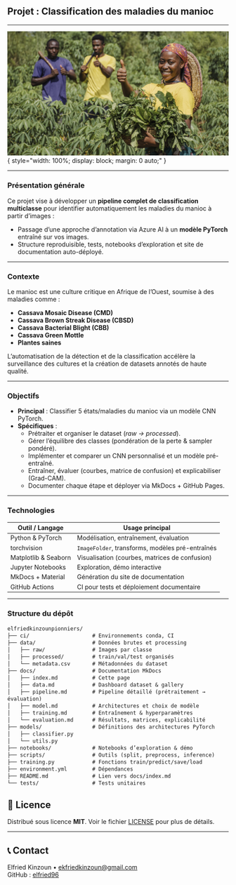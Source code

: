 ## Projet : Classification des maladies du manioc

---
![Classification des maladies du manioc](assets/chp1.jpg){ style="width: 100%; display: block; margin: 0 auto;" }

---

### Présentation générale

Ce projet vise à développer un **pipeline complet de classification multiclasse** pour identifier automatiquement les maladies du manioc à partir d’images :  
- Passage d’une approche d’annotation via Azure AI à un **modèle PyTorch** entraîné sur vos images.  
- Structure reproduisible, tests, notebooks d’exploration et site de documentation auto-déployé.

---

### Contexte

Le manioc est une culture critique en Afrique de l’Ouest, soumise à des maladies comme :  
- **Cassava Mosaic Disease (CMD)**  
- **Cassava Brown Streak Disease (CBSD)**  
- **Cassava Bacterial Blight (CBB)**  
- **Cassava Green Mottle**  
- **Plantes saines**  

L’automatisation de la détection et de la classification accélère la surveillance des cultures et la création de datasets annotés de haute qualité.

---

### Objectifs

- **Principal** : Classifier 5 états/maladies du manioc via un modèle CNN PyTorch.  
- **Spécifiques** :  
  - Prétraiter et organiser le dataset (_raw → processed_).  
  - Gérer l’équilibre des classes (pondération de la perte & sampler pondéré).  
  - Implémenter et comparer un CNN personnalisé et un modèle pré-entraîné.  
  - Entraîner, évaluer (courbes, matrice de confusion) et explicabiliser (Grad-CAM).  
  - Documenter chaque étape et déployer via MkDocs + GitHub Pages.

---

### Technologies

| Outil / Langage        | Usage principal                                      |
|------------------------|------------------------------------------------------|
| Python & PyTorch       | Modélisation, entraînement, évaluation                |
| torchvision            | `ImageFolder`, transforms, modèles pré-entraînés      |
| Matplotlib & Seaborn   | Visualisation (courbes, matrices de confusion)        |
| Jupyter Notebooks      | Exploration, démo interactive                        |
| MkDocs + Material      | Génération du site de documentation                   |
| GitHub Actions         | CI pour tests et déploiement documentaire             |

---

### Structure du dépôt

```plaintext
elfriedkinzounpionniers/
├── ci/                    # Environnements conda, CI
├── data/                  # Données brutes et processing
│   ├── raw/               # Images par classe
│   ├── processed/         # train/val/test organisés
│   └── metadata.csv       # Métadonnées du dataset
├── docs/                  # Documentation MkDocs
│   ├── index.md           # Cette page
│   ├── data.md            # Dashboard dataset & gallery
│   ├── pipeline.md        # Pipeline détaillé (prétraitement → évaluation)
│   ├── model.md           # Architectures et choix de modèle
│   ├── training.md        # Entraînement & hyperparamètres
│   └── evaluation.md      # Résultats, matrices, explicabilité
├── models/                # Définitions des architectures PyTorch
│   ├── classifier.py
│   └── utils.py
├── notebooks/             # Notebooks d’exploration & démo
├── scripts/               # Outils (split, preprocess, inference)
├── training.py            # Fonctions train/predict/save/load
├── environment.yml        # Dépendances
├── README.md              # Lien vers docs/index.md
└── tests/                 # Tests unitaires
```

## 📄 Licence

Distribué sous licence **MIT**. Voir le fichier [LICENSE](LICENSE) pour plus de détails.

---

## 📞 Contact

Elfried Kinzoun • ekfriedkinzoun@gmail.com  
GitHub : [elfried96](https://github.com/elfried96)